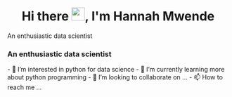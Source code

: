 
<h1 align="center">Hi there  <img src = "https://raw.githubusercontent.com/MartinHeinz/MartinHeinz/master/wave.gif" width="30px">, I'm Hannah Mwende</h1>
An enthusiastic data scientist
<h3 >An enthusiastic data scientist</h3>
- 👀 I’m interested in python for data science
- 🌱 I’m currently learning more about python programming
- 💞️ I’m looking to collaborate on ...
- 📫 How to reach me ...

<!---
HannahMwende/HannahMwende is a ✨ special ✨ repository because its `README.md` (this file) appears on your GitHub profile.
You can click the Preview link to take a look at your changes.
--->
